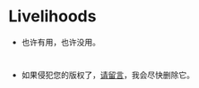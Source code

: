 # Livelihoods
* 也许有用，也许没用。

# 
* 如果侵犯您的版权了，[请留言](mailto:intraceting<traceting@gmail.com>)，我会尽快删除它。

